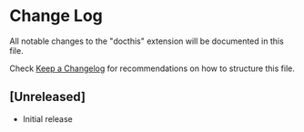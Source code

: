 # Change Log

All notable changes to the "docthis" extension will be documented in this file.

Check [Keep a Changelog](http://keepachangelog.com/) for recommendations on how to structure this file.

## [Unreleased]

- Initial release